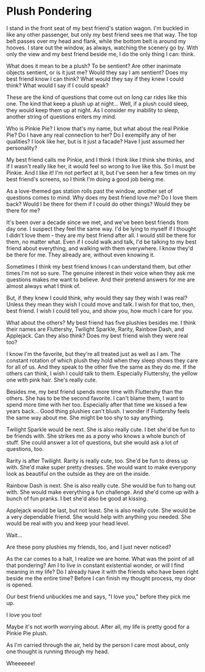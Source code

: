 # Plush Pondering

I stand in the front seat of my best friend's station wagon. I'm buckled in like any other passenger, but only my best friend sees me that way. The top belt passes over my head and flank, while the bottom belt is around my hooves. I stare out the window, as always, watching the scenery go by. With only the view and my best friend beside me, I do the only thing I can: think.

What does it mean to be a plush? To be sentient? Are other inanimate objects sentient, or is it just me? Would they say I am sentient? Does my best friend know I can think? What would they say if they knew I could think? What would I say if I could speak?

These are the kind of questions that come out on long car rides like this one. The kind that keep a plush up at night… Well, if a plush could sleep, they would keep them up at night. As I consider my inability to sleep, another string of questions enters my mind.

Who is Pinkie Pie? I know that's my name, but what about the real Pinkie Pie? Do I have any real connection to her? Do I exemplify any of her qualities? I look like her, but is it just a facade? Have I just assumed her personality?

My best friend calls me Pinkie, and I think I think like I think she thinks, and if I wasn't really like her, it would feel so wrong to live like this. So I must be Pinkie. And I like it! I'm not perfect at it, but I've seen her a few times on my best friend's screens, so I think I'm doing a good job being me.

As a love-themed gas station rolls past the window, another set of questions comes to mind. Why does my best friend love me? Do I love them back? Would I be there for them if I could do other things? Would they be there for me?

It's been over a decade since we met, and we've been best friends from day one. I suspect they feel the same way. I'd be lying to myself if I thought I didn't love them - they are my best friend after all. I would still be there for them, no matter what. Even if I could walk and talk, I'd be talking to my best friend about everything, and walking with them everywhere. I know they'd be there for me. They already are, without even knowing it.

Sometimes I think my best friend knows I can understand them, but other times I'm not so sure. The genuine interest in their voice when they ask me questions makes me want to believe. And their pretend answers for me are almost always what I think of.

But, if they knew I could think, why would they say they wish I was real? Unless they mean they wish I could move and talk. I wish for that too, then, best friend. I wish I could tell you, and show you, how much I care for you. 

What about the others? My best friend has five plushies besides me. I think their names are Fluttershy, Twilight Sparkle, Rarity, Rainbow Dash, and Applejack. Can they also think? Does my best friend wish they were real too? 

I know I'm the favorite, but they're all treated just as well as I am. The constant rotation of which plush they hold when they sleep shows they care for all of us. And they speak to the other five the same as they do me. If the others can think, I wish I could talk to them. Especially Fluttershy, the yellow one with pink hair. She's really cute.

Besides me, my best friend spends more time with Fluttershy than the others. She has to be the second favorite. I can't blame them, I want to spend more time with her too. Especially after that time we kissed a few years back… Good thing plushies can't blush. I wonder if Fluttershy feels the same way about me. She might be too shy to say anything.

Twilight Sparkle would be next. She is also really cute. I bet she'd be fun to be friends with. She strikes me as a pony who knows a whole bunch of stuff. She could answer a lot of questions, but she would ask a lot of questions, too.

Rarity is after Twilight. Rarity is really cute, too. She'd be fun to dress up with. She'd make super pretty dresses. She would want to make everypony look as beautiful on the outside as they are on the inside.

Rainbow Dash is next. She is also really cute. She would be fun to hang out with. She would make everything a fun challenge. And she'd come up with a bunch of fun pranks. I bet she'd also be good at kissing.

Applejack would be last, but not least. She is also really cute. She would be a very dependable friend. She would help with anything you needed. She would be real with you and keep your head level.

Wait…

Are these pony plushies my friends, too, and I just never noticed?

As the car comes to a halt, I realize we are home. What was the point of all that pondering? Am I to live in constant existential wonder, or will I find meaning in my life? Do I already have it with the friends who have been right beside me the entire time? Before I can finish my thought process, my door is opened.

Our best friend unbuckles me and says, "I love you," before they pick me up.

I love you too!

Maybe it's not worth worrying about. After all, my life is pretty good for a Pinkie Pie plush.

As I'm carried through the air, held by the person I care most about, only one thought is running through my head.

Wheeeeee!
